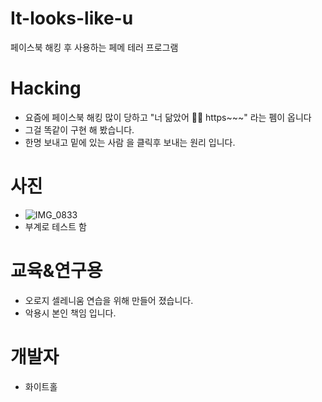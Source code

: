 # It-looks-like-u
페이스북 해킹 후 사용하는 페메 테러 프로그램

# Hacking
- 요즘에 페이스북 해킹 많이 당하고 "너 닮았어 🤣🤣 https~~~" 라는 펨이 옵니다
- 그걸 똑같이 구현 해 봤습니다.
- 한명 보내고 밑에 있는 사람 을 클릭후 보내는 원리 입니다.

# 사진
- ![IMG_0833](https://user-images.githubusercontent.com/101702658/211131069-61b13513-0ddb-4d6a-b166-dc8b05a7e0d8.jpg)
- 부계로 테스트 함

# 교육&연구용
- 오로지 셀레니움 연습을 위해 만들어 졌습니다.
- 악용시 본인 책임 입니다.

# 개발자 
- 화이트홀
